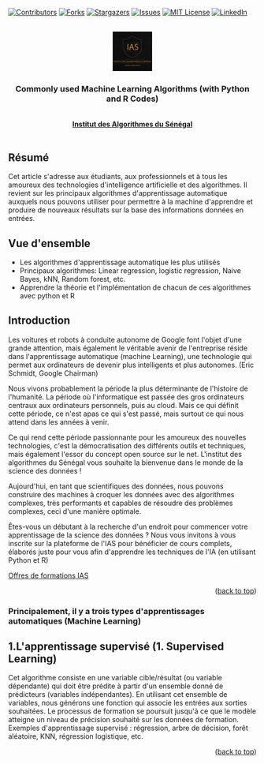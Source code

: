 <div id="top"></div>
<!--
*** Thanks for checking out the Best-README-Template. If you have a suggestion
*** that would make this better, please fork the repo and create a pull request
*** or simply open an issue with the tag "enhancement".
*** Don't forget to give the project a star!
*** Thanks again! Now go create something AMAZING! :D
-->



<!-- PROJECT SHIELDS -->
<!--
*** I'm using markdown "reference style" links for readability.
*** Reference links are enclosed in brackets [ ] instead of parentheses ( ).
*** See the bottom of this document for the declaration of the reference variables
*** for contributors-url, forks-url, etc. This is an optional, concise syntax you may use.
*** https://www.markdownguide.org/basic-syntax/#reference-style-links
-->
[![Contributors][contributors-shield]][contributors-url]
[![Forks][forks-shield]][forks-url]
[![Stargazers][stars-shield]][stars-url]
[![Issues][issues-shield]][issues-url]
[![MIT License][license-shield]][license-url]
[![LinkedIn][linkedin-shield]](https://www.linkedin.com/company/71517780/)



<!-- PROJECT LOGO -->
<br />
<div align="center">
  <a href="hhttps://www.ias.sn/">
    <img src="logo.jpeg" alt="Logo" width="80" height="80">
  </a>

  <h3 align="center">Commonly used Machine Learning Algorithms (with Python and R Codes)</h3>

  <p align="center">
    <br />
    <a href="https://www.ias.sn/"><strong>Institut des Algorithmes du Sénégal</strong></a>
    <br />
    <br />
  </p>
</div>







<!-- Résumé -->
## Résumé


Cet article s'adresse aux étudiants, aux professionnels et à tous les amoureux des technologies d'intelligence artificielle et des algorithmes. Il revient sur les principaux algorithmes d'apprentissage automatique auxquels nous pouvons utiliser pour permettre à la machine d'apprendre et produire de nouveaux résultats sur la base des informations données en entrées.


## Vue d'ensemble

* Les algorithmes d'apprentissage automatique les plus utilisés
* Principaux algorithmes: Linear regression, logistic regression, Naive Bayes, kNN, Random forest, etc.
* Apprendre la théorie et l'implémentation de chacun de ces algorithmes avec python et R

## Introduction

Les voitures et robots à conduite autonome de Google font l'objet d'une grande attention, mais également le véritable avenir de l'entreprise réside dans l'apprentissage automatique (machine Learning), une technologie qui permet aux ordinateurs de devenir plus intelligents et plus autonomes. (Eric Schmidt, Google Chairman)


Nous vivons probablement la période la plus déterminante de l'histoire de l'humanité. La période où l'informatique est passée des gros ordinateurs centraux aux ordinateurs personnels, puis au cloud. Mais ce qui définit cette période, ce n'est apas ce qui s'est passé, mais surtout ce qui nous attend dans les années à venir.

Ce qui rend cette période passionnante pour les amoureux des nouvelles technologies, c'est la démocratisation des différents outils et techniques, mais également l'essor du concept open source sur le net. 
L'institut des algorithmes du Sénégal vous souhaite la bienvenue dans le monde de la science des données !

Aujourd'hui, en tant que scientifiques des données, nous pouvons construire des machines à croquer les données avec des algorithmes complexes, très performants et capables de résoudre des problèmes complexes, ceci d'une manière optimale. 

Êtes-vous un débutant à la recherche d'un endroit pour commencer votre apprentissage de la science des données ? Nous vous invitons à vous inscrite sur la plateforme de l'IAS pour bénéficier de cours complets, élaborés juste pour vous afin d'apprendre les techniques de l'IA (en utilisant Python et R)

[Offres de formations IAS](https://www.ias.sn/nos-formations)

<p align="right">(<a href="#top">back to top</a>)</p>



### Principalement, il y a trois types d'apprentissages automatiques (Machine Learning)

## 1.L'apprentissage supervisé (1. Supervised Learning)

Cet algorithme consiste en une variable cible/résultat (ou variable dépendante) qui doit être prédite à partir d'un ensemble donné de prédicteurs (variables indépendantes). En utilisant cet ensemble de variables, nous générons une fonction qui associe les entrées aux sorties souhaitées. Le processus de formation se poursuit jusqu'à ce que le modèle atteigne un niveau de précision souhaité sur les données de formation. Exemples d'apprentissage supervisé : régression, arbre de décision, forêt aléatoire, KNN, régression logistique, etc.





<p align="right">(<a href="#top">back to top</a>)</p>



<!-- MARKDOWN LINKS & IMAGES -->
<!-- https://www.markdownguide.org/basic-syntax/#reference-style-links -->
[contributors-shield]: https://img.shields.io/github/contributors/othneildrew/Best-README-Template.svg?style=for-the-badge
[contributors-url]: https://github.com/othneildrew/Best-README-Template/graphs/contributors
[forks-shield]: https://img.shields.io/github/forks/othneildrew/Best-README-Template.svg?style=for-the-badge
[forks-url]: https://github.com/othneildrew/Best-README-Template/network/members
[stars-shield]: https://img.shields.io/github/stars/othneildrew/Best-README-Template.svg?style=for-the-badge
[stars-url]: https://github.com/othneildrew/Best-README-Template/stargazers
[issues-shield]: https://img.shields.io/github/issues/othneildrew/Best-README-Template.svg?style=for-the-badge
[issues-url]: https://github.com/othneildrew/Best-README-Template/issues
[license-shield]: https://img.shields.io/github/license/othneildrew/Best-README-Template.svg?style=for-the-badge
[license-url]: https://github.com/othneildrew/Best-README-Template/blob/master/LICENSE.txt
[linkedin-shield]: https://img.shields.io/badge/-LinkedIn-black.svg?style=for-the-badge&logo=linkedin&colorB=555
[linkedin-url]: https://linkedin.com/in/othneildrew
[product-screenshot]: images/screenshot.png




